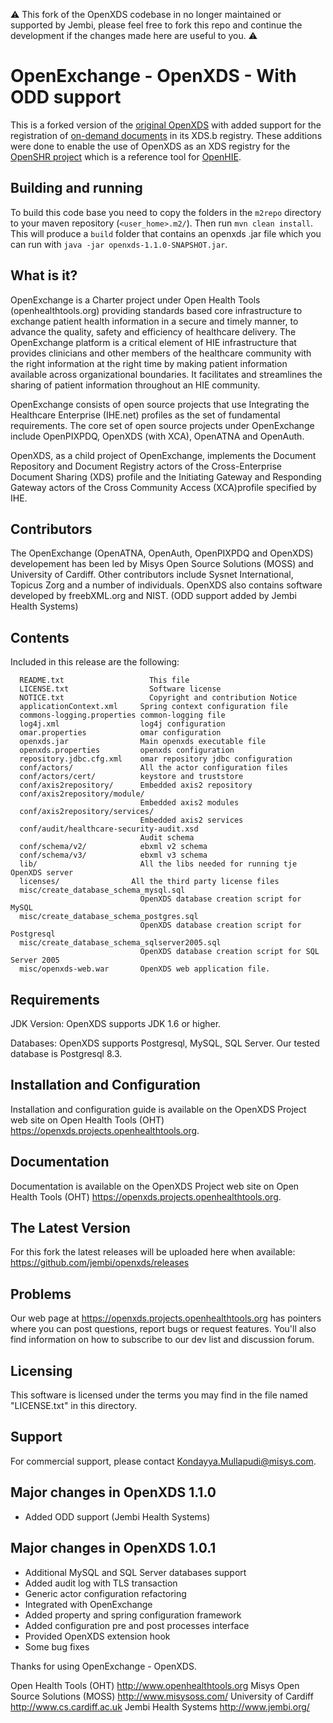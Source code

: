 
:warning: This fork of the OpenXDS codebase in no longer maintained or supported by Jembi, please feel free to fork this repo and continue the development if the changes made here are useful to you. :warning:

OpenExchange - OpenXDS - With ODD support
=========================================

This is a forked version of the [original OpenXDS](https://www.projects.openhealthtools.org/sf/projects/openxds/) with added support for the registration of [on-demand documents](http://wiki.ihe.net/index.php?title=ITI_On-Demand_Documents) in its XDS.b registry. These additions were done to enable the use of OpenXDS as an XDS registry for the [OpenSHR project](https://github.com/jembi/openshr) which is a reference tool for [OpenHIE](http://ohie.org/).

Building and running
--------------------

To build this code base you need to copy the folders in the `m2repo` directory to your maven repository (`<user_home>.m2/`). Then run `mvn clean install`. This will produce a `build` folder that contains an openxds .jar file which you can run with `java -jar openxds-1.1.0-SNAPSHOT.jar`.

What is it?
-----------

OpenExchange is a Charter project under Open Health Tools (openhealthtools.org)
providing standards based core infrastructure to exchange patient health
information in a secure and timely manner, to advance the quality, safety
and efficiency of healthcare delivery. The OpenExchange platform is a critical
element of HIE infrastructure that provides clinicians and other members of
the healthcare community with the right information at the right time by
making patient information available across organizational boundaries. It
facilitates and streamlines the sharing of patient information throughout
an HIE community.

OpenExchange consists of open source projects that use Integrating the
Healthcare Enterprise (IHE.net) profiles as the set of fundamental
requirements. The core set of open source projects under OpenExchange
include OpenPIXPDQ, OpenXDS (with XCA), OpenATNA and OpenAuth.

OpenXDS, as a child project of OpenExchange, implements the Document
Repository and Document Registry actors of the Cross-Enterprise Document
Sharing (XDS) profile and the Initiating Gateway and Responding Gateway
actors of the Cross Community Access (XCA)profile specified by IHE.


Contributors
------------
The OpenExchange (OpenATNA, OpenAuth, OpenPIXPDQ and OpenXDS) developement
has been led by Misys Open Source Solutions (MOSS) and University of Cardiff.
Other contributors include Sysnet International, Topicus Zorg and a number
of individuals. OpenXDS also contains software developed by freebXML.org
and NIST. (ODD support added by Jembi Health Systems)


Contents
--------

  Included in this release are the following:

```
  README.txt 	               This file
  LICENSE.txt	               Software license
  NOTICE.txt	   		       Copyright and contribution Notice
  applicationContext.xml     Spring context configuration file
  commons-logging.properties common-logging file
  log4j.xml                  log4j configuration
  omar.properties            omar configuration
  openxds.jar                Main openxds executable file
  openxds.properties         openxds configuration
  repository.jdbc.cfg.xml    omar repository jdbc configuration
  conf/actors/               All the actor configuration files
  conf/actors/cert/          keystore and truststore
  conf/axis2repository/      Embedded axis2 repository
  conf/axis2repository/module/
                             Embedded axis2 modules
  conf/axis2repository/services/
                             Embedded axis2 services
  conf/audit/healthcare-security-audit.xsd
                             Audit schema
  conf/schema/v2/            ebxml v2 schema
  conf/schema/v3/            ebxml v3 schema
  lib/                       All the libs needed for running tje OpenXDS server
  licenses/	               All the third party license files
  misc/create_database_schema_mysql.sql
                             OpenXDS database creation script for MySQL
  misc/create_database_schema_postgres.sql
                             OpenXDS database creation script for Postgresql
  misc/create_database_schema_sqlserver2005.sql
                             OpenXDS database creation script for SQL Server 2005
  misc/openxds-web.war       OpenXDS web application file.
```


Requirements
------------

JDK Version: OpenXDS supports JDK 1.6 or higher.

Databases: OpenXDS supports Postgresql, MySQL, SQL Server. Our tested database is Postgresql 8.3.


Installation and Configuration
------------------------------

Installation and configuration guide is available on the OpenXDS Project
web site on Open Health Tools (OHT)
<https://openxds.projects.openhealthtools.org>.


Documentation
-------------

Documentation is available on the OpenXDS Project web site
on Open Health Tools (OHT) <https://openxds.projects.openhealthtools.org>.


The Latest Version
------------------

For this fork the latest releases will be uploaded here when available: https://github.com/jembi/openxds/releases


Problems
---------

Our web page at https://openxds.projects.openhealthtools.org has pointers
where you can post questions, report bugs or request features. You'll also
find information on how to subscribe to our dev list and discussion forum.


Licensing
---------

This software is licensed under the terms you may find in the file
named "LICENSE.txt" in this directory.


Support
---------

For commercial support, please contact Kondayya.Mullapudi@misys.com.

Major changes in OpenXDS 1.1.0
------------------------------
 * Added ODD support (Jembi Health Systems)

Major changes in OpenXDS 1.0.1
------------------------------
* Additional MySQL and SQL Server databases support
* Added audit log with TLS transaction
* Generic actor configuration refactoring
* Integrated with OpenExchange
* Added property and spring configuration framework
* Added configuration pre and post processes interface
* Provided OpenXDS extension hook
* Some bug fixes

Thanks for using OpenExchange - OpenXDS.

Open Health Tools (OHT)  <http://www.openhealthtools.org>
Misys Open Source Solutions (MOSS) <http://www.misysoss.com/>
University of Cardiff <http://www.cs.cardiff.ac.uk>
Jembi Health Systems <http://www.jembi.org/>
